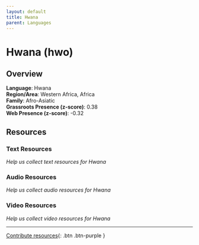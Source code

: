 ```yaml
---
layout: default
title: Hwana
parent: Languages
---
```


# Hwana (hwo)

## Overview

**Language**: Hwana  
**Region/Area**: Western Africa, Africa  
**Family**: Afro-Asiatic  
**Grassroots Presence (z-score)**: 0.38  
**Web Presence (z-score)**: -0.32  

## Resources

### Text Resources
*Help us collect text resources for Hwana*

### Audio Resources
*Help us collect audio resources for Hwana*

### Video Resources
*Help us collect video resources for Hwana*

---

[Contribute resources](https://forms.office.com/e/1SfLJx3u1r){: .btn .btn-purple }

